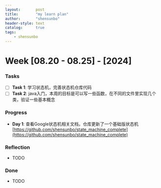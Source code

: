 ```yaml
---
layout:       post
title:        "my learn plan"
author:       "shensunbo"
header-style: text
catalog:      true
tags:
    - shensunbo
---
```


**Week [08.20 - 08.25] - [2024]**
=============================

### Tasks

* [ ] **Task 1**: 学习状态机，完善状态机仓库代码
* [ ] **Task 2**: java入门，本周的目标是可以写一些函数，在不同的文件里实现几个类，验证一些基本概念

### Progress

* **Day 1**: 查看Google状态机相关文档，仓库更新了一个基础版状态机[https://github.com/shensunbo/state_machine_complete](https://github.com/shensunbo/state_machine_complete)

### Reflection

* TODO

### Done

* TODO
